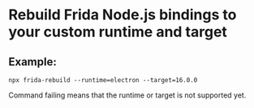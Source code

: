 # Rebuild Frida Node.js bindings to your custom runtime and target

## Example:
`npx frida-rebuild --runtime=electron --target=16.0.0`

Command failing means that the runtime or target is not supported yet.
